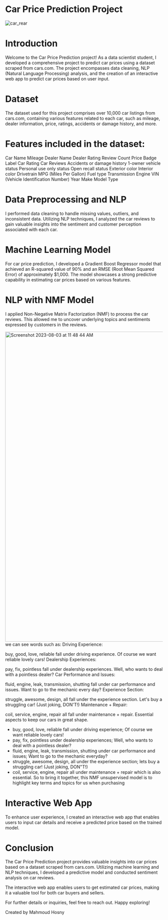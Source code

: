 # Car Price Prediction Project

![car_rear](https://github.com/Mahmoudh22/Car_Price_Prediction/assets/131708611/87938fcf-f52b-4466-a361-ad3554240ba7)


# Introduction
Welcome to the Car Price Prediction project! As a data scientist student, I developed a comprehensive project to predict car prices using a dataset scraped from cars.com. The project encompasses data cleaning, NLP (Natural Language Processing) analysis, and the creation of an interactive web app to predict car prices based on user input.

# Dataset
The dataset used for this project comprises over 10,000 car listings from cars.com, containing various features related to each car, such as mileage, dealer information, price, ratings, accidents or damage history, and more.

# Features included in the dataset:
Car Name
Mileage
Dealer Name
Dealer Rating
Review Count
Price
Badge Label
Car Rating
Car Reviews
Accidents or damage history
1-owner vehicle status
Personal use only status
Open recall status
Exterior color
Interior color
Drivetrain
MPG (Miles Per Gallon)
Fuel type
Transmission
Engine
VIN (Vehicle Identification Number)
Year
Make
Model
Type

# Data Preprocessing and NLP
I performed data cleaning to handle missing values, outliers, and inconsistent data.
Utilizing NLP techniques, I analyzed the car reviews to gain valuable insights into the sentiment and customer perception associated with each car.


# Machine Learning Model
For car price prediction, I developed a Gradient Boost Regressor model that achieved an R-squared value of 90% and an RMSE (Root Mean Squared Error) of approximately $1,000. The model showcases a strong predictive capability in estimating car prices based on various features.


# NLP with NMF Model
I applied Non-Negative Matrix Factorization (NMF) to process the car reviews. This allowed me to uncover underlying topics and sentiments expressed by customers in the reviews.

<img width="987" alt="Screenshot 2023-08-03 at 11 48 44 AM" src="https://github.com/Mahmoudh22/Car_Price_Prediction/assets/131708611/544986e6-bef0-4658-bc8d-95cc69b43cfe">
we can see words such as:
Driving Experience:

buy, good, love, reliable fall under driving experience.
Of course we want reliable lovely cars!
Dealership Experiences:

pay, fix, pointless fall under dealership experiences.
Well, who wants to deal with a pointless dealer?
Car Performance and Issues:

fluid, engine, leak, transmission, shutting fall under car performance and issues.
Want to go to the mechanic every day?
Experience Section:

struggle, awesome, design, all fall under the experience section.
Let's buy a struggling car! (Just joking, DON'T!)
Maintenance + Repair:

coil, service, engine, repair all fall under maintenance + repair.
Essential aspects to keep our cars in great shape.



- buy, good, love, reliable fall under driving experience; Of course we want reliable lovely cars!
- pay, fix, pointless under dealership experiences; Well, who wants to deal with a pointless dealer?
- fluid, engine, leak, transmission, shutting under car performance and issues; Want to go to the mechanic everyday? 
- struggle, awesome, design, all under the experience section; lets buy a struggling car! (Just joking, DON"T!) 
- coil, service, engine, repair all under maintenance + repair which is also essential.
So to bring it together, this NMF unsupervised model is to highlight key terms and topics for us when purchasing

# Interactive Web App
To enhance user experience, I created an interactive web app that enables users to input car details and receive a predicted price based on the trained model.

# Conclusion
The Car Price Prediction project provides valuable insights into car prices based on a dataset scraped from cars.com. Utilizing machine learning and NLP techniques, I developed a predictive model and conducted sentiment analysis on car reviews.

The interactive web app enables users to get estimated car prices, making it a valuable tool for both car buyers and sellers.

For further details or inquiries, feel free to reach out. Happy exploring!

Created by Mahmoud Hosny
